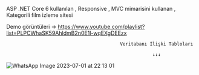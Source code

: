 ASP .NET Core 6 kullanılan , Responsive , MVC mimarisini kullanan , Kategorili film izleme sitesi

Demo görüntüleri -> https://www.youtube.com/playlist?list=PLPCWhaSK59AhldmB2n0E1l-wqEXgDEEzx


                                              Veritabanı İlişki Tabloları

                                                          ↓↓↓
![WhatsApp Image 2023-07-01 at 22 13 01](https://github.com/Burakyilmam/KategoriliFilmSitesi/assets/61635780/79ff8798-c621-414d-ab18-b088988800e9)
